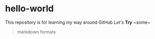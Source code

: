 # hello-world
This repository is for learning my way around GitHub
_Let's_
**Try**
~some~
> markdown
> formats
